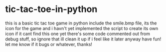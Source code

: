 # tic-tac-toe-in-python
this is a basic tic tac toe game in python
include the smile.bmp file, its the icon for the game
and i havn't yet implemented the script to create its own icon if it cant find this one yet
there's some code commented out from debug stuff, so ignore that ill clean it up if i feel like it later
anyway have fun!
let me know if it bugs or whatever, thanks!
